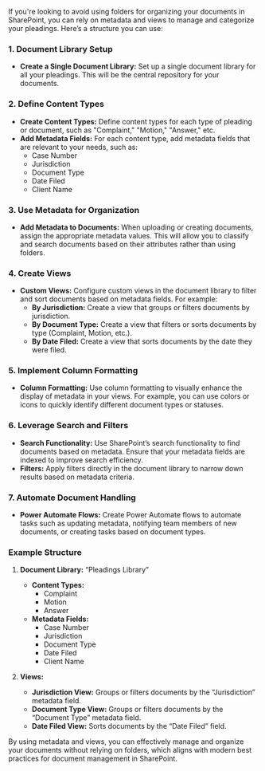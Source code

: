 If you're looking to avoid using folders for organizing your documents in SharePoint, you can rely on metadata and views to manage and categorize your pleadings. Here’s a structure you can use:

### 1. **Document Library Setup**

- **Create a Single Document Library:** Set up a single document library for all your pleadings. This will be the central repository for your documents.

### 2. **Define Content Types**

- **Create Content Types:** Define content types for each type of pleading or document, such as "Complaint," "Motion," "Answer," etc.
- **Add Metadata Fields:** For each content type, add metadata fields that are relevant to your needs, such as:
  - Case Number
  - Jurisdiction
  - Document Type
  - Date Filed
  - Client Name

### 3. **Use Metadata for Organization**

- **Add Metadata to Documents:** When uploading or creating documents, assign the appropriate metadata values. This will allow you to classify and search documents based on their attributes rather than using folders.

### 4. **Create Views**

- **Custom Views:** Configure custom views in the document library to filter and sort documents based on metadata fields. For example:
  - **By Jurisdiction:** Create a view that groups or filters documents by jurisdiction.
  - **By Document Type:** Create a view that filters or sorts documents by type (Complaint, Motion, etc.).
  - **By Date Filed:** Create a view that sorts documents by the date they were filed.

### 5. **Implement Column Formatting**

- **Column Formatting:** Use column formatting to visually enhance the display of metadata in your views. For example, you can use colors or icons to quickly identify different document types or statuses.

### 6. **Leverage Search and Filters**

- **Search Functionality:** Use SharePoint’s search functionality to find documents based on metadata. Ensure that your metadata fields are indexed to improve search efficiency.
- **Filters:** Apply filters directly in the document library to narrow down results based on metadata criteria.

### 7. **Automate Document Handling**

- **Power Automate Flows:** Create Power Automate flows to automate tasks such as updating metadata, notifying team members of new documents, or creating tasks based on document types.

### Example Structure

1. **Document Library:** “Pleadings Library”
   - **Content Types:**
     - Complaint
     - Motion
     - Answer
   - **Metadata Fields:**
     - Case Number
     - Jurisdiction
     - Document Type
     - Date Filed
     - Client Name

2. **Views:**
   - **Jurisdiction View:** Groups or filters documents by the “Jurisdiction” metadata field.
   - **Document Type View:** Groups or filters documents by the “Document Type” metadata field.
   - **Date Filed View:** Sorts documents by the “Date Filed” field.

By using metadata and views, you can effectively manage and organize your documents without relying on folders, which aligns with modern best practices for document management in SharePoint.